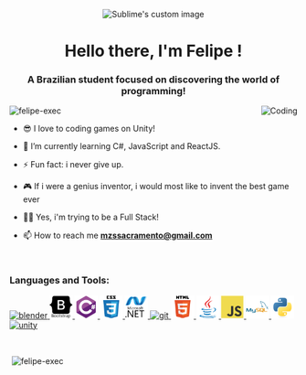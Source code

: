 <p align="center">
  <img src="https://raw.githubusercontent.com/Giphy/GiphyAPI/master/api_giphy_header.gif" width="600" alt="Sublime's custom image"/>
</p>

<h1 align="center">Hello there, I'm Felipe !</h1>
<h3 align="center">A Brazilian student focused on discovering the world of programming!</h3>
<img align="right" alt="Coding" src="https://ouch-cdn2.icons8.com/A_EmgOudijOYaZgBkex6i2uICY5OdQ7dtaSofDwnyP0/rs:fit:256:256/czM6Ly9pY29uczgu/b3VjaC1wcm9kLmFz/c2V0cy9zdmcvMjI2/L2ZhYzdlMTJiLTc0/ZDYtNDU1Ni04MjE4/LWE3MWIyNTJkNTc4/MC5zdmc.png">

<p align="left"> <img src="https://komarev.com/ghpvc/?username=felipe-exec&label=Profile%20views&color=0e75b6&style=flat" alt="felipe-exec" /> </p>

- 😎 I love to coding games on Unity!

- 🌱 I’m currently learning C#, JavaScript and ReactJS.

- ⚡ Fun fact: i never give up.

- 🎮 If i were a genius inventor, i would most like to invent the best game ever

- 🐱‍👤 Yes, i'm trying to be a Full Stack!

- 📫 How to reach me **mzssacramento@gmail.com**

<p align="left">
</p>
<br>
<h3 align="left">Languages and Tools:</h3>
<p align="left"> <a href="https://www.blender.org/" target="_blank" rel="noreferrer"> <img src="https://download.blender.org/branding/community/blender_community_badge_white.svg" alt="blender" width="40" height="40"/> </a> <a href="https://getbootstrap.com" target="_blank" rel="noreferrer"> <img src="https://raw.githubusercontent.com/devicons/devicon/master/icons/bootstrap/bootstrap-plain-wordmark.svg" alt="bootstrap" width="40" height="40"/> </a> <a href="https://www.w3schools.com/cs/" target="_blank" rel="noreferrer"> <img src="https://raw.githubusercontent.com/devicons/devicon/master/icons/csharp/csharp-original.svg" alt="csharp" width="40" height="40"/> </a> <a href="https://www.w3schools.com/css/" target="_blank" rel="noreferrer"> <img src="https://raw.githubusercontent.com/devicons/devicon/master/icons/css3/css3-original-wordmark.svg" alt="css3" width="40" height="40"/> </a> <a href="https://dotnet.microsoft.com/" target="_blank" rel="noreferrer"> <img src="https://raw.githubusercontent.com/devicons/devicon/master/icons/dot-net/dot-net-original-wordmark.svg" alt="dotnet" width="40" height="40"/> </a> <a href="https://git-scm.com/" target="_blank" rel="noreferrer"> <img src="https://www.vectorlogo.zone/logos/git-scm/git-scm-icon.svg" alt="git" width="40" height="40"/> </a> <a href="https://www.w3.org/html/" target="_blank" rel="noreferrer"> <img src="https://raw.githubusercontent.com/devicons/devicon/master/icons/html5/html5-original-wordmark.svg" alt="html5" width="40" height="40"/> </a> <a href="https://www.java.com" target="_blank" rel="noreferrer"> <img src="https://raw.githubusercontent.com/devicons/devicon/master/icons/java/java-original.svg" alt="java" width="40" height="40"/> </a> <a href="https://developer.mozilla.org/en-US/docs/Web/JavaScript" target="_blank" rel="noreferrer"> <img src="https://raw.githubusercontent.com/devicons/devicon/master/icons/javascript/javascript-original.svg" alt="javascript" width="40" height="40"/> </a> <a href="https://www.mysql.com/" target="_blank" rel="noreferrer"> <img src="https://raw.githubusercontent.com/devicons/devicon/master/icons/mysql/mysql-original-wordmark.svg" alt="mysql" width="40" height="40"/> </a> <a href="https://www.python.org" target="_blank" rel="noreferrer"> <img src="https://raw.githubusercontent.com/devicons/devicon/master/icons/python/python-original.svg" alt="python" width="40" height="40"/> </a> <a href="https://unity.com/" target="_blank" rel="noreferrer"> <img src="https://www.vectorlogo.zone/logos/unity3d/unity3d-icon.svg" alt="unity" width="40" height="40"/> </a> </p>

<br>

<p>&nbsp;<img align="center" src="https://github-readme-stats.vercel.app/api?username=felipe-exec&show_icons=true&locale=en" alt="felipe-exec" /></p>
